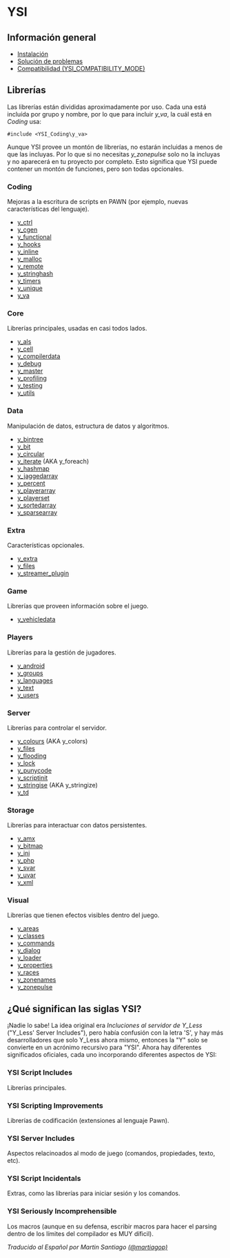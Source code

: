 # YSI

## Información general

* [Instalación](installation.md)
* [Solución de problemas](troubleshooting.md)
* [Compatibilidad (YSI_COMPATIBILITY_MODE)](YSI_COMPATIBILTY_MODE.md)

## Librerías

Las librerías están divididas aproximadamente por uso.  Cada una está incluída por grupo y nombre, por lo que para incluir *y_va*, la cuál está en *Coding* usa:

```pawn
#include <YSI_Coding\y_va>
```

Aunque YSI provee un montón de librerías, no estarán incluidas a menos de que las incluyas. Por lo que si no necesitas *y_zonepulse* solo no la incluyas y no aparecerá en tu proyecto por completo. Esto significa que YSI puede contener un montón de funciones, pero son todas opcionales.

### Coding

Mejoras a la escritura de scripts en PAWN (por ejemplo, nuevas características del lenguaje).

* [y_ctrl](YSI_Coding/y_ctrl.md)
* [y_cgen](YSI_Coding/y_cgen.md)
* [y_functional](YSI_Coding/y_functional.md)
* [y_hooks](YSI_Coding/y_hooks.md)
* [y_inline](YSI_Coding/y_inline.md)
* [y_malloc](YSI_Coding/y_malloc.md)
* [y_remote](YSI_Coding/y_remote.md)
* [y_stringhash](YSI_Coding/y_stringhash.md)
* [y_timers](YSI_Coding/y_timers.md)
* [y_unique](YSI_Coding/y_unique.md)
* [y_va](YSI_Coding/y_va.md)

### Core

Librerías principales, usadas en casi todos lados.

* [y_als](YSI_Core/y_als.md)
* [y_cell](YSI_Core/y_cell.md)
* [y_compilerdata](YSI_Core/y_compilerdata.md)
* [y_debug](YSI_Core/y_debug.md)
* [y_master](YSI_Core/y_master.md)
* [y_profiling](YSI_Core/y_profiling.md)
* [y_testing](YSI_Core/y_testing.md)
* [y_utils](YSI_Core/y_utils.md)

### Data

Manipulación de datos, estructura de datos y algoritmos.

* [y_bintree](YSI_Data/y_bintree.md)
* [y_bit](YSI_Data/y_bit.md)
* [y_circular](YSI_Data/y_circular.md)
* [y_iterate](YSI_Data/y_iterate.md) (AKA y_foreach)
* [y_hashmap](YSI_Data/y_hashmap.md)
* [y_jaggedarray](YSI_Data/y_jaggedarray.md)
* [y_percent](YSI_Data/y_percent.md)
* [y_playerarray](YSI_Data/y_playerarray.md)
* [y_playerset](YSI_Data/y_playerset.md)
* [y_sortedarray](YSI_Data/y_sortedarray.md)
* [y_sparsearray](YSI_Data/y_sparsearray.md)

### Extra

Características opcionales.

* [y_extra](YSI_Extra/y_extra.md)
* [y_files](YSI_Extra/y_files.md)
* [y_streamer_plugin](YSI_Extra/y_streamer_plugin.md)

### Game

Librerías que proveen información sobre el juego.

* [y_vehicledata](YSI_Game/y_vehicledata.md)

### Players

Librerías para la gestión de jugadores.

* [y_android](YSI_Players/y_android.md)
* [y_groups](YSI_Players/y_groups.md)
* [y_languages](YSI_Players/y_languages.md)
* [y_text](YSI_Players/y_text.md)
* [y_users](YSI_Players/y_users.md)

### Server

Librerías para controlar el servidor.

* [y_colours](YSI_Server/y_colours.md) (AKA y_colors)
* [y_files](YSI_Server/y_files.md)
* [y_flooding](YSI_Server/y_flooding.md)
* [y_lock](YSI_Server/y_lock.md)
* [y_punycode](YSI_Server/y_punycode.md)
* [y_scriptinit](YSI_Server/y_scriptinit.md)
* [y_stringise](YSI_Server/y_stringise.md) (AKA y_stringize)
* [y_td](YSI_Server/y_td.md)

### Storage

Librerías para interactuar con datos persistentes.

* [y_amx](YSI_Storage/y_amx.md)
* [y_bitmap](YSI_Storage/y_bitmap.md)
* [y_ini](YSI_Storage/y_ini.md)
* [y_php](YSI_Storage/y_php.md)
* [y_svar](YSI_Storage/y_svar.md)
* [y_uvar](YSI_Storage/y_uvar.md)
* [y_xml](YSI_Storage/y_xml.md)

### Visual

Librerías que tienen efectos visibles dentro del juego.

* [y_areas](YSI_Visual/y_areas.md)
* [y_classes](YSI_Visual/y_classes.md)
* [y_commands](YSI_Visual/y_commands.md)
* [y_dialog](YSI_Visual/y_dialog.md)
* [y_loader](YSI_Visual/y_loader.md)
* [y_properties](YSI_Visual/y_properties.md)
* [y_races](YSI_Visual/y_races.md)
* [y_zonenames](YSI_Visual/y_zonenames.md)
* [y_zonepulse](YSI_Visual/y_zonepulse.md)

## ¿Qué significan las siglas YSI?

¡Nadie lo sabe! La idea original era *Incluciones al servidor de Y_Less* ("Y_Less' Server Includes"), pero había confusión con la letra 'S', y hay más desarrolladores que solo Y_Less ahora mismo, entonces la "Y" solo se convierte en un acrónimo recursivo para "YSI".  Ahora hay diferentes significados oficiales, cada uno incorporando diferentes aspectos de YSI:

### YSI Script Includes

Librerías principales.

### YSI Scripting Improvements

Librerías de codificación (extensiones al lenguaje Pawn).

### YSI Server Includes

Aspectos relacinoados al modo de juego (comandos, propiedades, texto, etc).

### YSI Script Incidentals

Extras, como las librerías para iniciar sesión y los comandos.

### YSI Seriously Incomprehensible

Los macros (aunque en su defensa, escribir macros para hacer el parsing dentro de los límites del compilador es MUY díficil).

*Traducido al Español por Martin Santiago [(@martiagop)](https://github.com/martiagop)*